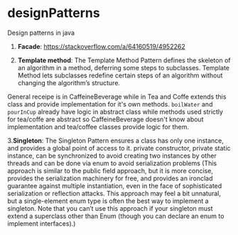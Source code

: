 # designPatterns
Design patterns in java

1. **Facade**: https://stackoverflow.com/a/64160519/4952262

2. **Template method**: The Template Method Pattern defines the skeleton
of an algorithm in a method, deferring some steps to
subclasses. Template Method lets subclasses redefine
certain steps of an algorithm without changing the
algorithm’s structure.

General receipe is in CaffeineBeverage while in Tea and Coffe extends this class and provide implementation for it's own methods. `boilWater` and `pourInCup` already have logic in abstract class while methods used strictly for tea/coffe are abstract so CaffeineBeverage doesn't know about implementation and tea/coffee classes provide logic for them.

3.**Singleton**: The Singleton Pattern ensures a class has only one instance, and provides a global point of access to it.
private constructor, private static instance, can be synchronized to avoid creating two instances by other threads and can be done via enum to avoid serialization problems (This approach is similar to the public field approach, but it is more concise,
provides the serialization machinery for free, and provides an ironclad guarantee
against multiple instantiation, even in the face of sophisticated serialization or
reflection attacks. This approach may feel a bit unnatural, but a single-element
enum type is often the best way to implement a singleton. Note that you can’t
use this approach if your singleton must extend a superclass other than Enum
(though you can declare an enum to implement interfaces).)
